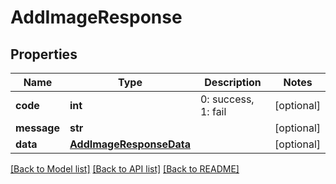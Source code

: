 # AddImageResponse

## Properties
Name | Type | Description | Notes
------------ | ------------- | ------------- | -------------
**code** | **int** | 0: success, 1: fail | [optional] 
**message** | **str** |  | [optional] 
**data** | [**AddImageResponseData**](AddImageResponseData.md) |  | [optional] 

[[Back to Model list]](../README.md#documentation-for-models) [[Back to API list]](../README.md#documentation-for-api-endpoints) [[Back to README]](../README.md)


